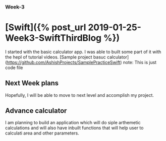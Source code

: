 ### Week-3
# [Swift]({% post_url 2019-01-25-Week3-SwiftThirdBlog %})

I started with the basic calculator app. I was able to built some part of it with the hepl of tutorial videos.
[Sample project basuc calculator] (https://github.com/AshishProjects/SamplePracticeSwift)
note: This is just code file

## Next Week plans
Hopefully, I will be able to move to next level and accomplish my project.

## Advance calculator
I am planning to build an application which will do siple arthemetic calculations and 
will also have inbuilt functions that will help user to calculati area and other parameters.
